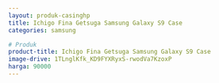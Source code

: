 ```yaml
---
layout: produk-casinghp
title: Ichigo Fina Getsuga Samsung Galaxy S9 Case
categories: samsung

# Produk
product-title: Ichigo Fina Getsuga Samsung Galaxy S9 Case
image-drive: 1TLnglKfk_KD9FYXRyxS-rwodVa7KzoxP
harga: 90000
---
```

